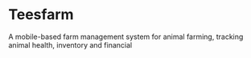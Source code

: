 # Teesfarm
A mobile-based farm management system for animal farming, tracking animal health, inventory and financial 
